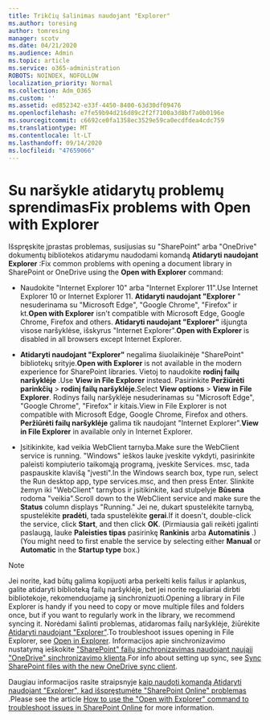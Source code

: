 ```yaml
---
title: Trikčių šalinimas naudojant "Explorer"
ms.author: toresing
author: tomresing
manager: scotv
ms.date: 04/21/2020
ms.audience: Admin
ms.topic: article
ms.service: o365-administration
ROBOTS: NOINDEX, NOFOLLOW
localization_priority: Normal
ms.collection: Adm_O365
ms.custom: ''
ms.assetid: ed852342-e33f-4450-8400-63d30df09476
ms.openlocfilehash: e7fe59b94d216d89c2f2f7100a3d8bf7a0b0196e
ms.sourcegitcommit: c6692ce0fa1358ec3529e59ca0ecdfdea4cdc759
ms.translationtype: MT
ms.contentlocale: lt-LT
ms.lasthandoff: 09/14/2020
ms.locfileid: "47659066"
---
```

# <a name="fix-problems-with-open-with-explorer"></a><span data-ttu-id="650e6-102">Su naršykle atidarytų problemų sprendimas</span><span class="sxs-lookup"><span data-stu-id="650e6-102">Fix problems with Open with Explorer</span></span>

<span data-ttu-id="650e6-103">Išspręskite įprastas problemas, susijusias su "SharePoint" arba "OneDrive" dokumentų bibliotekos atidarymu naudodami komandą **Atidaryti naudojant Explorer** :</span><span class="sxs-lookup"><span data-stu-id="650e6-103">Fix common problems with opening a document library in SharePoint or OneDrive using the **Open with Explorer** command:</span></span> 
  
- <span data-ttu-id="650e6-104">Naudokite "Internet Explorer 10" arba "Internet Explorer 11".</span><span class="sxs-lookup"><span data-stu-id="650e6-104">Use Internet Explorer 10 or Internet Explorer 11.</span></span> <span data-ttu-id="650e6-105">**Atidaryti naudojant "Explorer** " nesuderinama su "Microsoft Edge", "Google Chrome", "Firefox" ir kt.</span><span class="sxs-lookup"><span data-stu-id="650e6-105">**Open with Explorer** isn't compatible with Microsoft Edge, Google Chrome, Firefox and others.</span></span> <span data-ttu-id="650e6-106">**Atidaryti naudojant "Explorer"** išjungta visose naršyklėse, išskyrus "Internet Explorer".</span><span class="sxs-lookup"><span data-stu-id="650e6-106">**Open with Explorer** is disabled in all browsers except Internet Explorer.</span></span> 
    
- <span data-ttu-id="650e6-107">**Atidaryti naudojant "Explorer"** negalima šiuolaikinėje "SharePoint" bibliotekų srityje.</span><span class="sxs-lookup"><span data-stu-id="650e6-107">**Open with Explorer** is not available in the modern experience for SharePoint libraries.</span></span> <span data-ttu-id="650e6-108">Vietoj to naudokite **rodinį failų naršyklėje** .</span><span class="sxs-lookup"><span data-stu-id="650e6-108">Use **View in File Explorer** instead.</span></span> <span data-ttu-id="650e6-109">Pasirinkite **Peržiūrėti parinkčių** \> **rodinį failų naršyklėje**.</span><span class="sxs-lookup"><span data-stu-id="650e6-109">Select **View options** \> **View in File Explorer**.</span></span> <span data-ttu-id="650e6-110">Rodinys failų naršyklėje nesuderinamas su "Microsoft Edge", "Google Chrome", "Firefox" ir kitais.</span><span class="sxs-lookup"><span data-stu-id="650e6-110">View in File Explorer is not compatible with Microsoft Edge, Google Chrome, Firefox and others.</span></span> <span data-ttu-id="650e6-111">**Peržiūrėti failų naršyklėje** galima tik naudojant "Internet Explorer".</span><span class="sxs-lookup"><span data-stu-id="650e6-111">**View in File Explorer** in available only in Internet Explorer.</span></span> 
    
- <span data-ttu-id="650e6-112">Įsitikinkite, kad veikia WebClient tarnyba.</span><span class="sxs-lookup"><span data-stu-id="650e6-112">Make sure the WebClient service is running.</span></span> <span data-ttu-id="650e6-113">"Windows" ieškos lauke įveskite vykdyti, pasirinkite paleisti kompiuterio taikomąją programą, įveskite Services. msc, tada paspauskite klavišą "įvesti".</span><span class="sxs-lookup"><span data-stu-id="650e6-113">In the Windows search box, type run, select the Run desktop app, type services.msc, and then press Enter.</span></span> <span data-ttu-id="650e6-114">Slinkite žemyn iki "WebClient" tarnybos ir įsitikinkite, kad stulpelyje **Būsena** rodoma "veikia".</span><span class="sxs-lookup"><span data-stu-id="650e6-114">Scroll down to the WebClient service and make sure the **Status** column displays "Running."</span></span> <span data-ttu-id="650e6-115">Jei ne, dukart spustelėkite tarnybą, spustelėkite **pradėti**, tada spustelėkite **gerai**.</span><span class="sxs-lookup"><span data-stu-id="650e6-115">If it doesn't, double-click the service, click **Start**, and then click **OK**.</span></span> <span data-ttu-id="650e6-116">(Pirmiausia gali reikėti įgalinti paslaugą, lauke **Paleisties tipas** pasirinkę **Rankinis** arba **Automatinis** .)</span><span class="sxs-lookup"><span data-stu-id="650e6-116">(You might need to first enable the service by selecting either **Manual** or **Automatic** in the **Startup type** box.)</span></span> 
    
> [!NOTE]
> <span data-ttu-id="650e6-117">Jei norite, kad būtų galima kopijuoti arba perkelti kelis failus ir aplankus, galite atidaryti biblioteką failų naršyklėje, bet jei norite reguliariai dirbti bibliotekoje, rekomenduojame ją sinchronizuoti.</span><span class="sxs-lookup"><span data-stu-id="650e6-117">Opening a library in File Explorer is handy if you need to copy or move multiple files and folders once, but if you want to regularly work in the library, we recommend syncing it.</span></span> <span data-ttu-id="650e6-118">Norėdami šalinti problemas, atidaromas failų naršyklėje, žiūrėkite [Atidaryti naudojant "Explorer"](https://go.microsoft.com/fwlink/?linkid=871665).</span><span class="sxs-lookup"><span data-stu-id="650e6-118">To troubleshoot issues opening in File Explorer, see [Open in Explorer](https://go.microsoft.com/fwlink/?linkid=871665).</span></span> <span data-ttu-id="650e6-119">Informacijos apie sinchronizavimo nustatymą ieškokite ["SharePoint" failų sinchronizavimas naudojant naująjį "OneDrive" sinchronizavimo klientą](https://go.microsoft.com/fwlink/?linkid=871666).</span><span class="sxs-lookup"><span data-stu-id="650e6-119">For info about setting up sync, see [Sync SharePoint files with the new OneDrive sync client](https://go.microsoft.com/fwlink/?linkid=871666).</span></span>
  
<span data-ttu-id="650e6-120">Daugiau informacijos rasite straipsnyje [kaip naudoti komandą Atidaryti naudojant "Explorer", kad išspręstumėte "SharePoint Online" problemas](https://docs.microsoft.com/sharepoint/support/lists-and-libraries/troubleshoot-issues-using-open-with-explorer) .</span><span class="sxs-lookup"><span data-stu-id="650e6-120">Please see the article [How to use the "Open with Explorer" command to troubleshoot issues in SharePoint Online](https://docs.microsoft.com/sharepoint/support/lists-and-libraries/troubleshoot-issues-using-open-with-explorer) for more information.</span></span> 
  

